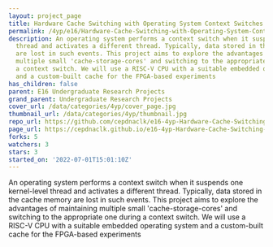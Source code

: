 ```yaml
---
layout: project_page
title: Hardware Cache Switching with Operating System Context Switches
permalink: /4yp/e16/Hardware-Cache-Switching-with-Operating-System-Context-Switches/
description: An operating system performs a context switch when it suspends one kernel-level
  thread and activates a different thread. Typically, data stored in the cache memory
  are lost in such events. This project aims to explore the advantages of maintaining
  multiple small 'cache-storage-cores' and switching to the appropriate one during
  a context switch. We will use a RISC-V CPU with a suitable embedded operating system
  and a custom-built cache for the FPGA-based experiments
has_children: false
parent: E16 Undergraduate Research Projects
grand_parent: Undergraduate Research Projects
cover_url: /data/categories/4yp/cover_page.jpg
thumbnail_url: /data/categories/4yp/thumbnail.jpg
repo_url: https://github.com/cepdnaclk/e16-4yp-Hardware-Cache-Switching-with-Operating-System-Context-Switches
page_url: https://cepdnaclk.github.io/e16-4yp-Hardware-Cache-Switching-with-Operating-System-Context-Switches
forks: 5
watchers: 3
stars: 3
started_on: '2022-07-01T15:01:10Z'
---
```


An operating system performs a context switch when it suspends one kernel-level thread and activates a different thread. Typically, data stored in the cache memory are lost in such events. This project aims to explore the advantages of maintaining multiple small 'cache-storage-cores' and switching to the appropriate one during a context switch. We will use a RISC-V CPU with a suitable embedded operating system and a custom-built cache for the FPGA-based experiments